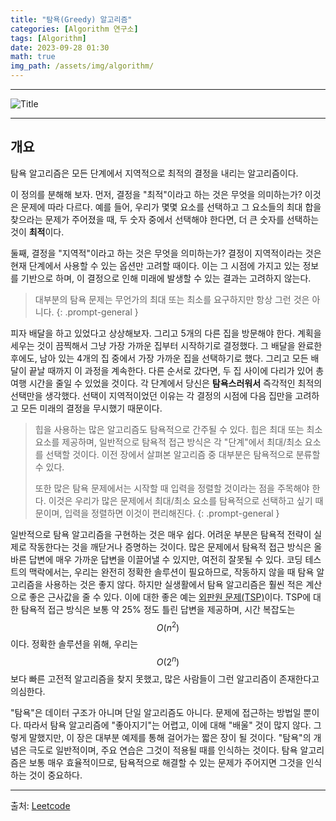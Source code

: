 ```yaml
---
title: "탐욕(Greedy) 알고리즘"
categories: [Algorithm 연구소]
tags: [Algorithm]
date: 2023-09-28 01:30
math: true
img_path: /assets/img/algorithm/
---
```


---

![Title](algorithm_title.png)

---

## **개요**

탐욕 알고리즘은 모든 단계에서 지역적으로 최적의 결정을 내리는 알고리즘이다.

이 정의를 분해해 보자. 먼저, 결정을 "최적"이라고 하는 것은 무엇을 의미하는가? 이것은 문제에 따라 다르다. 예를 들어, 우리가 몇몇 요소를 선택하고 그 요소들의 최대 합을 찾으라는 문제가 주어졌을 때, 두 숫자 중에서 선택해야 한다면, 더 큰 숫자를 선택하는 것이 **최적**이다.

둘째, 결정을 "지역적"이라고 하는 것은 무엇을 의미하는가? 결정이 지역적이라는 것은 현재 단계에서 사용할 수 있는 옵션만 고려할 때이다. 이는 그 시점에 가지고 있는 정보를 기반으로 하며, 이 결정으로 인해 미래에 발생할 수 있는 결과는 고려하지 않는다.

> 대부분의 탐욕 문제는 무언가의 최대 또는 최소를 요구하지만 항상 그런 것은 아니다.
{: .prompt-general }

피자 배달을 하고 있었다고 상상해보자. 그리고 5개의 다른 집을 방문해야 한다. 계획을 세우는 것이 끔찍해서 그냥 가장 가까운 집부터 시작하기로 결정했다. 그 배달을 완료한 후에도, 남아 있는 4개의 집 중에서 가장 가까운 집을 선택하기로 했다. 그리고 모든 배달이 끝날 때까지 이 과정을 계속한다. 다른 순서로 갔다면, 두 집 사이에 다리가 있어 총 여행 시간을 줄일 수 있었을 것이다. 각 단계에서 당신은 **탐욕스러워서** 즉각적인 최적의 선택만을 생각했다. 선택이 지역적이었던 이유는 각 결정의 시점에 다음 집만을 고려하고 모든 미래의 결정을 무시했기 때문이다.

> 힙을 사용하는 많은 알고리즘도 탐욕적으로 간주될 수 있다. 힙은 최대 또는 최소 요소를 제공하며, 일반적으로 탐욕적 접근 방식은 각 "단계"에서 최대/최소 요소를 선택할 것이다. 이전 장에서 살펴본 알고리즘 중 대부분은 탐욕적으로 분류할 수 있다.
>
> 또한 많은 탐욕 문제에서는 시작할 때 입력을 정렬할 것이라는 점을 주목해야 한다. 이것은 우리가 많은 문제에서 최대/최소 요소를 탐욕적으로 선택하고 싶기 때문이며, 입력을 정렬하면 이것이 편리해진다.
{: .prompt-general }

일반적으로 탐욕 알고리즘을 구현하는 것은 매우 쉽다. 어려운 부분은 탐욕적 전략이 실제로 작동한다는 것을 깨닫거나 증명하는 것이다. 많은 문제에서 탐욕적 접근 방식은 올바른 답변에 매우 가까운 답변을 이끌어낼 수 있지만, 여전히 잘못될 수 있다. 코딩 테스트의 맥락에서는, 우리는 완전히 정확한 솔루션이 필요하므로, 작동하지 않을 때 탐욕 알고리즘을 사용하는 것은 좋지 않다. 하지만 실생활에서 탐욕 알고리즘은 훨씬 적은 계산으로 좋은 근사값을 줄 수 있다. 이에 대한 좋은 예는 [외판원 문제(TSP)](https://en.wikipedia.org/wiki/Travelling_salesman_problem)이다. TSP에 대한 탐욕적 접근 방식은 보통 약 25% 정도 틀린 답변을 제공하며, 시간 복잡도는 $$O(n^2)$$이다. 정확한 솔루션을 위해, 우리는 $$O(2^n)$$보다 빠른 고전적 알고리즘을 찾지 못했고, 많은 사람들이 그런 알고리즘이 존재한다고 의심한다.

"탐욕"은 데이터 구조가 아니며 단일 알고리즘도 아니다. 문제에 접근하는 방법일 뿐이다. 따라서 탐욕 알고리즘에 "좋아지기"는 어렵고, 이에 대해 "배울" 것이 많지 않다. 그렇게 말했지만, 이 장은 대부분 예제를 통해 걸어가는 짧은 장이 될 것이다. "탐욕"의 개념은 극도로 일반적이며, 주요 연습은 그것이 적용될 때를 인식하는 것이다. 탐욕 알고리즘은 보통 매우 효율적이므로, 탐욕적으로 해결할 수 있는 문제가 주어지면 그것을 인식하는 것이 중요하다.

---

출처: [Leetcode](https://leetcode.com/explore/interview/card/leetcodes-interview-crash-course-data-structures-and-algorithms/709/greedy/4529/)

<!--

{: .prompt-general }

-->